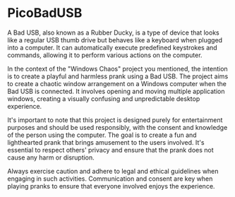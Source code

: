 # PicoBadUSB

A Bad USB, also known as a Rubber Ducky, is a type of device that looks like a regular USB thumb drive but behaves like a keyboard when plugged into a computer. It can automatically execute predefined keystrokes and commands, allowing it to perform various actions on the computer.

In the context of the "Windows Chaos" project you mentioned, the intention is to create a playful and harmless prank using a Bad USB. The project aims to create a chaotic window arrangement on a Windows computer when the Bad USB is connected. It involves opening and moving multiple application windows, creating a visually confusing and unpredictable desktop experience.

It's important to note that this project is designed purely for entertainment purposes and should be used responsibly, with the consent and knowledge of the person using the computer. The goal is to create a fun and lighthearted prank that brings amusement to the users involved. It's essential to respect others' privacy and ensure that the prank does not cause any harm or disruption.

Always exercise caution and adhere to legal and ethical guidelines when engaging in such activities. Communication and consent are key when playing pranks to ensure that everyone involved enjoys the experience.
